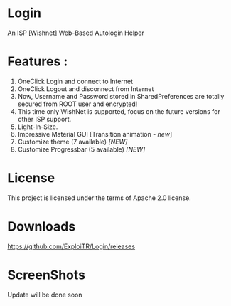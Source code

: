 # Login 
An ISP [Wishnet] Web-Based Autologin Helper

# Features :
1. OneClick Login and connect to Internet
2. OneClick Logout and disconnect from Internet
3. Now, Username and Password stored in SharedPreferences are totally secured from ROOT user and encrypted!
4. This time only WishNet is supported, focus on the future versions for other ISP support.
5. Light-In-Size.
6. Impressive Material GUI [Transition animation - *new*]
7. Customize theme (7 available) *[NEW]*
8. Customize Progressbar (5 available) *[NEW]*


# License
This project is licensed under the terms of Apache 2.0 license.

# Downloads

https://github.com/ExploiTR/Login/releases

# ScreenShots

Update will be done soon






